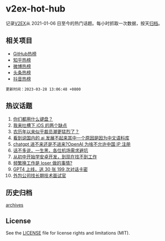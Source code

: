# v2ex-hot-hub

 记录[V2EX](https://www.v2ex.com/)从 2021-01-06 日至今的热门话题。每小时抓取一次数据，按天[归档](archives)。
 
 ## 相关项目

- [GitHub热榜](https://github.com/lonnyzhang423/github-hot-hub)
- [知乎热榜](https://github.com/lonnyzhang423/zhihu-hot-hub)
- [微博热榜](https://github.com/lonnyzhang423/weibo-hot-hub)
- [头条热榜](https://github.com/lonnyzhang423/toutiao-hot-hub)
- [抖音热榜](https://github.com/lonnyzhang423/douyin-hot-hub)


 `更新时间：2023-03-28 13:06:48 +0800`

## 热议话题

1. [你们都用什么键盘？](https://www.v2ex.com/t/927640)
1. [我来吐槽下 iOS 的两个缺点](https://www.v2ex.com/t/927522)
1. [农历年以来似乎裁员潮更猛烈了？](https://www.v2ex.com/t/927715)
1. [看到说国内的 ai 发展不起来其中一个原因是因为中文语料库](https://www.v2ex.com/t/927530)
1. [chatgpt 进不来还是不进来?OpenAI 为啥不允许中国 IP 注册](https://www.v2ex.com/t/927619)
1. [话不多说，一生黑，各位机场需求避坑](https://www.v2ex.com/t/927618)
1. [从初中开始学安卓开发，到现在找不到工作](https://www.v2ex.com/t/927608)
1. [频繁换工作是 loser 做的事情?](https://www.v2ex.com/t/927646)
1. [GPT4 上线，送 30 张 199 次对话卡密](https://www.v2ex.com/t/927773)
1. [外包公司找长期技术面试官](https://www.v2ex.com/t/927709)

## 历史归档

[archives](archives)

## License

See the [LICENSE](LICENSE) file for license rights and limitations (MIT).
